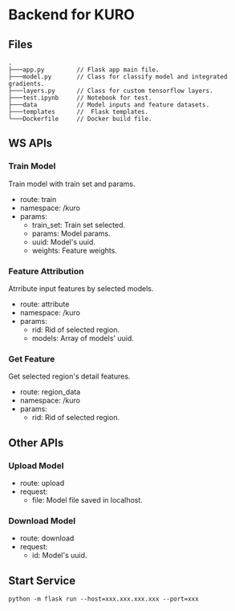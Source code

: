# Backend for KURO

## Files
```
.        
├───app.py         // Flask app main file.   
├───model.py       // Class for classify model and integrated gradients.    
├───layers.py      // Class for custom tensorflow layers. 
├───test.ipynb     // Notebook for test.   
├───data           // Model inputs and feature datasets.    
├───templates      //  Flask templates.  
└───Dockerfile     // Docker build file.
```

## WS APIs

### Train Model
Train model with train set and params.
- route: train
- namespace: /kuro
- params:
    - train_set: Train set selected.
    - params: Model params.
    - uuid: Model's uuid.
    - weights: Feature weights.

### Feature Attribution
Atrribute input features by selected models.
- route: attribute
- namespace: /kuro
- params:
    - rid: Rid of selected region.
    - models: Array of models' uuid.

### Get Feature
Get selected region's detail features.
- route: region_data
- namespace: /kuro
- params:
    - rid: Rid of selected region.

## Other APIs

### Upload Model
- route: upload
- request:
    - file: Model file saved in localhost.

### Download Model
- route: download
- request:
    - id: Model's uuid.

## Start Service
```
python -m flask run --host=xxx.xxx.xxx.xxx --port=xxx
```

